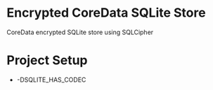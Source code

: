 Encrypted CoreData SQLite Store
===================

CoreData encrypted SQLite store using SQLCipher

# Project Setup

- -DSQLITE\_HAS\_CODEC